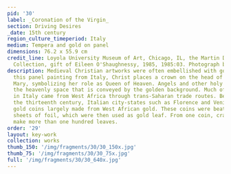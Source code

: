 ```yaml
---
pid: '30'
label: _Coronation of the Virgin_
section: Driving Desires
_date: 15th century
region_culture_timeperiod: Italy
medium: Tempera and gold on panel
dimensions: 76.2 x 55.9 cm
credit_line: Loyola University Museum of Art, Chicago, IL, the Martin D?Arcy, S.J.,
  Collection, gift of Eileen O'Shaughnessy, 1985, 1985:03. Photograph by Clare Britt
description: Medieval Christian artworks were often embellished with gold leaf. In
  this panel painting from Italy, Christ places a crown on the head of his mother
  Mary, symbolizing her role as Queen of Heaven. Angels and other holy figures fill
  the heavenly space that is conveyed by the golden background. Much of the gold used
  in Italy came from West Africa through trans-Saharan trade routes. Beginning in
  the thirteenth century, Italian city-states such as Florence and Venice began minting
  gold coins largely made from West African gold. These coins were beaten into thin
  sheets of foil, which were then used as gold leaf. From one coin, craftsmen could
  make more than one hundred leaves.
order: '29'
layout: key-work
collection: works
thumb_150: '/img/fragments/30/30_150x.jpg'
thumb_75: '/img/fragments/30/30_75x.jpg'
full: '/img/fragments/30/30_640x.jpg'
---
```

